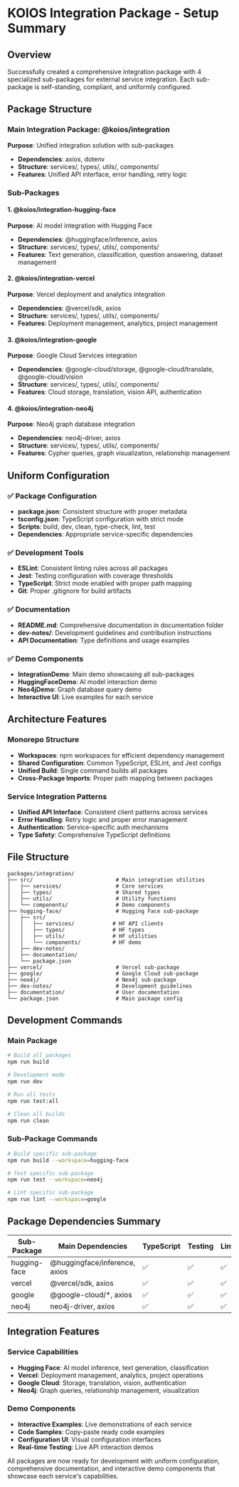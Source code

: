 # KOIOS Integration Package - Setup Summary

## Overview
Successfully created a comprehensive integration package with 4 specialized sub-packages for external service integration. Each sub-package is self-standing, compliant, and uniformly configured.

## Package Structure

### Main Integration Package: @koios/integration
**Purpose**: Unified integration solution with sub-packages
- **Dependencies**: axios, dotenv
- **Structure**: services/, types/, utils/, components/
- **Features**: Unified API interface, error handling, retry logic

### Sub-Packages

#### 1. @koios/integration-hugging-face
**Purpose**: AI model integration with Hugging Face
- **Dependencies**: @huggingface/inference, axios
- **Structure**: services/, types/, utils/, components/
- **Features**: Text generation, classification, question answering, dataset management

#### 2. @koios/integration-vercel
**Purpose**: Vercel deployment and analytics integration
- **Dependencies**: @vercel/sdk, axios
- **Structure**: services/, types/, utils/, components/
- **Features**: Deployment management, analytics, project management

#### 3. @koios/integration-google
**Purpose**: Google Cloud Services integration
- **Dependencies**: @google-cloud/storage, @google-cloud/translate, @google-cloud/vision
- **Structure**: services/, types/, utils/, components/
- **Features**: Cloud storage, translation, vision API, authentication

#### 4. @koios/integration-neo4j
**Purpose**: Neo4j graph database integration
- **Dependencies**: neo4j-driver, axios
- **Structure**: services/, types/, utils/, components/
- **Features**: Cypher queries, graph visualization, relationship management

## Uniform Configuration

### ✅ Package Configuration
- **package.json**: Consistent structure with proper metadata
- **tsconfig.json**: TypeScript configuration with strict mode
- **Scripts**: build, dev, clean, type-check, lint, test
- **Dependencies**: Appropriate service-specific dependencies

### ✅ Development Tools
- **ESLint**: Consistent linting rules across all packages
- **Jest**: Testing configuration with coverage thresholds
- **TypeScript**: Strict mode enabled with proper path mapping
- **Git**: Proper .gitignore for build artifacts

### ✅ Documentation
- **README.md**: Comprehensive documentation in documentation folder
- **dev-notes/**: Development guidelines and contribution instructions
- **API Documentation**: Type definitions and usage examples

### ✅ Demo Components
- **IntegrationDemo**: Main demo showcasing all sub-packages
- **HuggingFaceDemo**: AI model interaction demo
- **Neo4jDemo**: Graph database query demo
- **Interactive UI**: Live examples for each service

## Architecture Features

### Monorepo Structure
- **Workspaces**: npm workspaces for efficient dependency management
- **Shared Configuration**: Common TypeScript, ESLint, and Jest configs
- **Unified Build**: Single command builds all packages
- **Cross-Package Imports**: Proper path mapping between packages

### Service Integration Patterns
- **Unified API Interface**: Consistent client patterns across services
- **Error Handling**: Retry logic and proper error management
- **Authentication**: Service-specific auth mechanisms
- **Type Safety**: Comprehensive TypeScript definitions

## File Structure
```
packages/integration/
├── src/                          # Main integration utilities
│   ├── services/                 # Core services
│   ├── types/                    # Shared types
│   ├── utils/                    # Utility functions
│   └── components/               # Demo components
├── hugging-face/                 # Hugging Face sub-package
│   ├── src/
│   │   ├── services/            # HF API clients
│   │   ├── types/               # HF types
│   │   ├── utils/               # HF utilities
│   │   └── components/          # HF demo
│   ├── dev-notes/
│   ├── documentation/
│   └── package.json
├── vercel/                       # Vercel sub-package
├── google/                       # Google Cloud sub-package
├── neo4j/                        # Neo4j sub-package
├── dev-notes/                    # Development guidelines
├── documentation/                # User documentation
└── package.json                  # Main package config
```

## Development Commands

### Main Package
```bash
# Build all packages
npm run build

# Development mode
npm run dev

# Run all tests
npm run test:all

# Clean all builds
npm run clean
```

### Sub-Package Commands
```bash
# Build specific sub-package
npm run build --workspace=hugging-face

# Test specific sub-package
npm run test --workspace=neo4j

# Lint specific sub-package
npm run lint --workspace=google
```

## Package Dependencies Summary

| Sub-Package | Main Dependencies | TypeScript | Testing | Linting | Build |
|-------------|-------------------|------------|---------|---------|-------|
| hugging-face | @huggingface/inference, axios | ✅ | ✅ | ✅ | ✅ |
| vercel | @vercel/sdk, axios | ✅ | ✅ | ✅ | ✅ |
| google | @google-cloud/*, axios | ✅ | ✅ | ✅ | ✅ |
| neo4j | neo4j-driver, axios | ✅ | ✅ | ✅ | ✅ |

## Integration Features

### Service Capabilities
- **Hugging Face**: AI model inference, text generation, classification
- **Vercel**: Deployment management, analytics, project operations
- **Google Cloud**: Storage, translation, vision, authentication
- **Neo4j**: Graph queries, relationship management, visualization

### Demo Components
- **Interactive Examples**: Live demonstrations of each service
- **Code Samples**: Copy-paste ready code examples
- **Configuration UI**: Visual configuration interfaces
- **Real-time Testing**: Live API interaction demos

All packages are now ready for development with uniform configuration, comprehensive documentation, and interactive demo components that showcase each service's capabilities.
